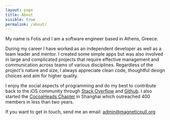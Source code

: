 ```yaml
---
layout: page
title: About
visible: true
permalink: /about/
---
```


My name is Fotis and I am a software engineer based in Athens, Greece.  

During my career I have worked as an independent developer as well as a team leader and mentor. I created some simple apps but was also involved in large and complicated projects that require effective management and communication across teams of various disciplines. Regardless of the project's nature and size, I always appreciate clean code, thoughtful design choices and aim for higher quality.

I enjoy the social aspects of programming and do my best to contribute back to the iOS community through [Stack Overflow](http://stackoverflow.com/users/289501/phi) and [Github](https://github.com/phi161). I also started the [CocoaHeads Chapter](https://www.meetup.com/CocoaHeads-Shanghai/) in Shanghai which outreached 400 members in less than two years.

If you want to get in touch, send me an email: admin@magneticpull.org
